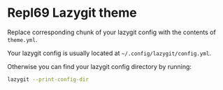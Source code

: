# Repl69 Lazygit theme

Replace corresponding chunk of your lazygit config with the contents of `theme.yml`.

Your lazygit config is usually located at `~/.config/lazygit/config.yml`.

Otherwise you can find your lazygit config directory by running:

```sh
lazygit --print-config-dir
```
